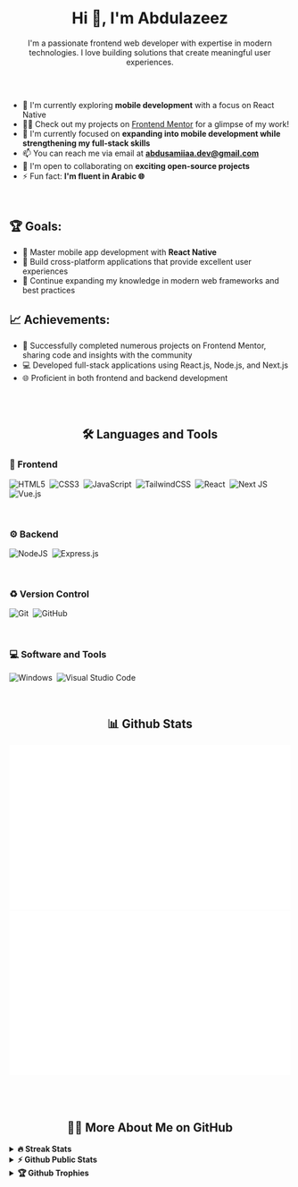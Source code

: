 <h1 align="center">Hi 👋, I'm Abdulazeez</h1>

<p align="center">
I'm a passionate frontend web developer with expertise in modern technologies. I love building solutions that create meaningful user experiences.
</p>

##

<br>

- 🌱 I'm currently exploring **mobile development** with a focus on React Native
- 👨‍💻 Check out my projects on [Frontend Mentor](https://www.frontendmentor.io/profile/xyzeez) for a glimpse of my work!
- 🔭 I'm currently focused on **expanding into mobile development while strengthening my full-stack skills**
- 📫 You can reach me via email at **abdusamiiaa.dev@gmail.com**
- 👯 I'm open to collaborating on **exciting open-source projects**
- ⚡ Fun fact: **I'm fluent in Arabic 🌐**

<br>

<h2>🏆 Goals:</h2>

- 🚀 Master mobile app development with **React Native**
- 📱 Build cross-platform applications that provide excellent user experiences
- 🔄 Continue expanding my knowledge in modern web frameworks and best practices

<h2>📈 Achievements:</h2>

- 🎉 Successfully completed numerous projects on Frontend Mentor, sharing code and insights with the community
- 💻 Developed full-stack applications using React.js, Node.js, and Next.js
- 🌐 Proficient in both frontend and backend development

<br>
<br>

<div>

<h2 align="center">🛠 Languages and Tools</h2>

<h3>🎨 Frontend</h3>

![HTML5](https://img.shields.io/badge/html5-%23E34F26.svg?style=for-the-badge&logo=html5&logoColor=white)&nbsp; ![CSS3](https://img.shields.io/badge/css3-%231572B6.svg?style=for-the-badge&logo=css3&logoColor=white)&nbsp; ![JavaScript](https://img.shields.io/badge/javascript-%23323330.svg?style=for-the-badge&logo=javascript&logoColor=%23F7DF1E)&nbsp; ![TailwindCSS](https://img.shields.io/badge/tailwindcss-%2338B2AC.svg?style=for-the-badge&logo=tailwind-css&logoColor=white)&nbsp; ![React](https://img.shields.io/badge/react-%2320232a.svg?style=for-the-badge&logo=react&logoColor=%2361DAFB)&nbsp; ![Next JS](https://img.shields.io/badge/Next-black?style=for-the-badge&logo=next.js&logoColor=white)&nbsp; ![Vue.js](https://img.shields.io/badge/vuejs-%2335495e.svg?style=for-the-badge&logo=vuedotjs&logoColor=%234FC08D)&nbsp;

<br>

<h3>⚙️ Backend</h3>

![NodeJS](https://img.shields.io/badge/node.js-6DA55F?style=for-the-badge&logo=node.js&logoColor=white)&nbsp; ![Express.js](https://img.shields.io/badge/express.js-%23404d59.svg?style=for-the-badge&logo=express&logoColor=%2361DAFB)&nbsp;

<br>

<h3>♻ Version Control</h3>

![Git](https://img.shields.io/badge/-Git-F05032?style=for-the-badge&logo=git&logoColor=white)&nbsp; ![GitHub](https://img.shields.io/badge/-GitHub-181717?style=for-the-badge&logo=github)&nbsp;

<br>

<h3>💻 Software and Tools</h3>

![Windows](https://img.shields.io/badge/-Windows-0078D4?style=for-the-badge&logo=windows&logoColor=white)&nbsp; ![Visual Studio Code](https://img.shields.io/badge/-VSCODE-007ACC?style=for-the-badge&&logo=visual-studio-code&logoColor=white)&nbsp;

</div>

<br>
<h2 align="center">📊 Github Stats</h2>

<div align="center">

![Stats Overview](https://raw.githubusercontent.com/xyzeez/github-stats/master/generated/overview.svg#gh-dark-mode-only)
![Most Used Languages](https://raw.githubusercontent.com/xyzeez/github-stats/master/generated/languages.svg#gh-dark-mode-only)

</div>
<br>

<br>

<h2 align="center">👨‍💻 More About Me on GitHub</h2>

<details>
<summary><b>🔥 Streak Stats</b></summary>
<br>
<p align="center">
<img align="center" src="https://github-readme-streak-stats.herokuapp.com/?user=xyzeez&theme=dark" alt="xyzeez" width="400"/>
</p>
</details>

<details>
<summary><b>⚡ Github Public Stats</b></summary>
<br>
<p align="center">
<img src="https://github-readme-stats.vercel.app/api?username=xyzeez&show_icons=true&theme=dark&locale=en" alt="xyzeez" width="400"/>
</p>
&nbsp;
</details>

<details>
<summary><b>🏆 Github Trophies</b></summary>
<br>
<p align="center">
<img src="https://github-profile-trophy.vercel.app/?username=xyzeez&theme=discord" alt="xyzeez" />
</p>
</details>
